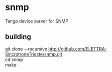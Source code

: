 # snmp
Tango device server for SNMP

## building
git clone --recursive http://github.com/ELETTRA-SincrotroneTrieste/snmp.git  
cd snmp  
make
